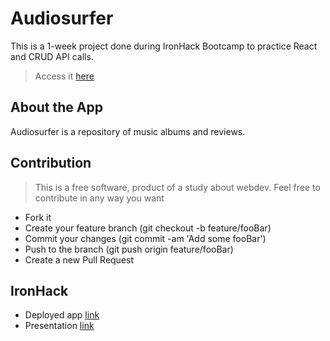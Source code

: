 # Audiosurfer
This is a 1-week project done during IronHack Bootcamp to practice React and CRUD API calls.

>Access it [here](https://audiosurfer.netlify.app/)

## About the App
Audiosurfer is a repository of music albums and reviews.

## Contribution


>This is a free software, product of a study about webdev. Feel free to contribute in any way you want

- Fork it
- Create your feature branch (git checkout -b feature/fooBar)
- Commit your changes (git commit -am 'Add some fooBar')
- Push to the branch (git push origin feature/fooBar)
- Create a new Pull Request

## IronHack

- Deployed app [link](https://audiosurfer.netlify.app/)
- Presentation [link](https://docs.google.com/presentation/d/1f6KZOAQbaHc2opn7Utvzz10aALow47Y_48NhELgFjEY/edit?usp=sharing)
